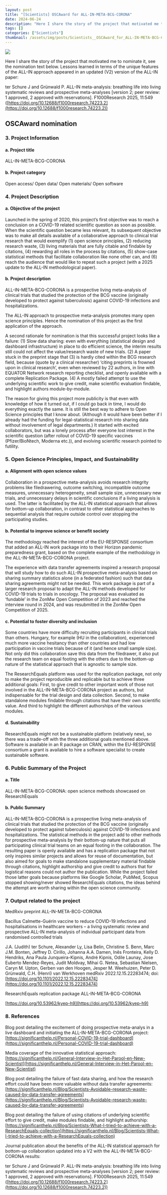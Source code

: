 ```yaml
---
layout: post
title: "[Scientists] OSCAward for ALL-IN-META-BCG-CORONA"
date: 2024-06-24
description: "Here I share the story of the project that motivated me to nominate it, see the nomination text below. Lessons learned in terms of the unique features of the ALL-IN approach appeared in an updated (V2) version of the ALL-IN paper: ter Schure J and Grünwald P. ALL-IN meta-analysis: breathing li..."
tags: []
categories: ["Scientists"]
thumbnail: /assets/img/posts/Scientists__OSCAward_for_ALL-IN-META-BCG-CORONA-thumbnail.jpg
---
```

![](/assets/img/posts/Scientists__OSCAward_for_ALL-IN-META-BCG-CORONA-0.jpg)

Here I share the story of the project that motivated me to nominate it, see the nomination text below. Lessons learned in terms of the unique features of the ALL-IN approach appeared in an updated (V2) version of the ALL-IN paper:

ter Schure J and Grünwald P. ALL-IN meta-analysis: breathing life into living systematic reviews and prospective meta-analyses [version 2; peer review: 1 approved, 2 approved with reservations]. F1000Research 2025, 11:549 ([https://doi.org/10.12688/f1000research.74223.2](https://doi.org/10.12688/f1000research.74223.2))

## OSCAward nomination
 
### 3. Project Information

#### a. Project title

ALL-IN-META-BCG-CORONA

#### b. Project category

Open access/ Open data/ Open materials/ Open software

### 4. Project Description

#### a. Objective of the project

Launched in the spring of 2020, this project’s first objective was to reach a conclusion on a COVID-19 related scientific question as soon as possible. When the scientific question became less relevant, its subsequent objective was to make all details available of a collaborative approach to clinical trial research that would exemplify (1) open science principles, (2) reducing research waste, (3) living materials that are fully citable and findable by citations, (4) rewarding all roles in the process by citations, (5) show-case statistical methods that facilitate collaboration like none other can, and (6) reach the audience that would like to repeat such a project (with a 2025 update to the ALL-IN methodological paper).

#### b. Project description

ALL-IN-META-BCG-CORONA is a prospective living meta-analysis of clinical trials that studied the protection of the BCG vaccine (originally developed to protect against tuberculosis) against COVID-19 infections and hospitalizations.

The ALL-IN approach to prospective meta-analysis promotes many open science principles. Hence the nomination of this project as the first application of the approach.

A second rationale for nomination is that this successful project looks like a failure: (1) Slow data sharing: even with everything (statistical design and dashboard infrastructure) in place to do efficient science, the interim results still could not affect the value/research waste of new trials. (2) A paper stuck in the preprint stage that (3) is hardly cited within the BCG research field, because (quote by a clinical researcher) ‘citing preprints is frowned upon in clinical research’, even when reviewed by 22 authors, in line with EQUATOR Network research reporting checklist, and openly available with a complete Replication Package. (4) A mostly failed attempt to use the underlying scientific work to give credit, make scientific evaluation findable, and highlight authors module-by-module.

The reason for giving this project more publicity is that even with knowledge of how it turned out, if I could go back in time, I would do everything exactly the same. It is still the best way to adhere to Open Science principles that I know about. (Although it would have been better if I already had the funding for legal-statistical research into sharing data without involvement of legal departments.) It started with excited collaborators, but was a lonely process after everyone lost interest in the scientific question (after rollout of COVID-19 specific vaccines (Pfizer/BioNtech, Moderna etc.)), and evolving scientific research pointed to futility.

### 5. Open Science Principles, Impact, and Sustainability

#### a. Alignment with open science values

Collaboration in a prospective meta-analysis avoids research integrity problems like filedrawering, outcome switching, incompatible outcome measures, unnecessary heterogeneity, small sample size,  unnecessary new trials, and unnecessary delays in scientific conclusions if a living analysis is used. The latter is facilitated by the ALL-IN statistical approach that allows for bottom-up collaboration, in contrast to other statistical approaches to sequential analysis that require outside control over stopping the participating studies.

 
#### b. Potential to improve science or benefit society

The methodology reached the interest of the EU-RESPONSE consortium that added an ALL-IN work package into to their Horizon pandemic preparedness grant, based on the complete example of the methodology in the ALL-IN-META-BCG-CORONA project.

The experience with data transfer agreements inspired a research proposal that will study how to do such ALL-IN prospective meta-analysis based on sharing summary statistics alone (in a federated fashion) such that data sharing agreements might not be needed. This work package is part of a larger research proposal to adapt the ALL-IN methods developed for COVID-19 trials to trials in oncology. The proposal was evaluated as ‘fundable’ in the ZonMw Open Competition of 2023 and reached the interview round in 2024, and was resubmitted in the ZonMw Open Competition of 2025.

#### c. Potential to foster diversity and inclusion

Some countries have more difficulty recruiting participants in clinical trials than others. Hungary, for example (HU in the collaboration), experienced much more vaccine hesitancy than other countries and had low participation in vaccine trials because of it (and hence small sample size). Not only did this collaboration save this data from the filedrawer, it also put the research team on equal footing with the others due to the bottom-up nature of the statistical approach that is agnostic to sample size.

The ResearchEquals platform was used for the replication package, not only to make the project reproducible and replicable but to achieve three additional goals: First, to give credit to other important work of those not involved in the ALL-IN-META-BCG-CORONA project as authors, but indispensable for the trial design and data collection. Second, to make standalone modules findable through citations that have their own scientific value. And third to highlight the different authorships of the various modules.

#### d. Sustainability

ResearchEquals might not be a sustainable platform (relatively new), so there was a trade-off with the three additional goals mentioned above. Software is available in an R package on CRAN, within the EU-RESPONSE consortium a grant is available to hire a software specialist to create sustainable software.

### 6. Public Summary of the Project

#### a. Title

ALL-IN-META-BCG-CORONA: open science methods showcased on ResearchEquals 

#### b. Public Summary

ALL-IN-META-BCG-CORONA is a prospective living meta-analysis of clinical trials that studied the protection of the BCG vaccine (originally developed to protect against tuberculosis) against COVID-19 infections and hospitalizations. The statistical methods in the project add to other methods for prospective meta-analysis by their bottom-up nature that puts all participating clinical trial teams on an equal footing in the collaboration. The resulting paper is openly available and has a replication package that not only inspires similar projects and allows for reuse of documentation, but also aimed for goals to make standalone supplementary material findable through citations, highlight authorship and give credit to authors that for logistical reasons could not author the publication. While the project failed those latter goals because platforms like Google Scholar, PubMed, Scopus stopped showing/never showed ResearchEquals citations, the ideas behind the attempt are worth sharing within the open science community.

### 7. Output related to the project

MedRxiv preprint ALL-IN-META-BCG-CORONA

Bacillus Calmette-Guérin vaccine to reduce COVID-19 infections and hospitalisations in healthcare workers – a living systematic review and prospective ALL-IN meta-analysis of individual participant data from randomised controlled trials

J.A. (Judith) ter Schure, Alexander Ly, Lisa Belin, Christine S. Benn, Marc J.M. Bonten, Jeffrey D. Cirillo, Johanna A.A. Damen, Inês Fronteira, Kelly D. Hendriks, Ana Paula Junqueira-Kipnis, André Kipnis, Odile Launay, Jose Euberto Mendez-Reyes, Judit Moldvay, Mihai G. Netea, Sebastian Nielsen, Caryn M. Upton, Gerben van den Hoogen, Jesper M. Weehuizen, Peter D. Grünwald, C.H. (Henri) van Werkhoven medRxiv 2022.12.15.22283474; doi: [https://doi.org/10.1101/2022.12.15.22283474](https://doi.org/10.1101/2022.12.15.22283474)

ResearchEquals replication package ALL-IN-META-BCG-CORONA

[https://doi.org/10.53962/kyep-h9](https://doi.org/10.53962/kyep-h9)


### 8. References

Blog post detailing the excitement of doing prospective meta-analys in a live dashboard and initiating the ALL-IN-META-BCG-CORONA project: [https://significanthelp.nl/Personal-COVID-19-trial-dashboard](https://significanthelp.nl/Personal-COVID-19-trial-dashboard)

Media coverage of the innovative statistical approach: [https://significanthelp.nl/General-Interview-in-Het-Parool-en-New-Scientist](https://significanthelp.nl/General-Interview-in-Het-Parool-en-New-Scientist)

Blog post detailing the failure of fast data sharing, and how the research effort could have been more valuable without data transfer agreements: [https://significanthelp.nl/Blog/Scientists-Avoidable-research-waste-caused-by-data-transfer-agreements](https://significanthelp.nl/Blog/Scientists-Avoidable-research-waste-caused-by-data-transfer-agreements)

Blog post detailing the failure of using citations of underlying scientific effort to give credit, make modules findable, and highlight authorship: [https://significanthelp.nl/Blog/Scientists-What-I-tried-to-achieve-with-a-ResearchEquals-collection](https://significanthelp.nl/Blog/Scientists-What-I-tried-to-achieve-with-a-ResearchEquals-collection)

Journal publication about the benefits of the ALL-IN statistical approach for bottom-up collaboration updated into a V2 with the ALL-IN-META-BCG-CORONA results:

ter Schure J and Grünwald P. ALL-IN meta-analysis: breathing life into living systematic reviews and prospective meta-analyses [version 2; peer review: 1 approved, 2 approved with reservations]. F1000Research 2025, 11:549 ([https://doi.org/10.12688/f1000research.74223.2](https://doi.org/10.12688/f1000research.74223.2))